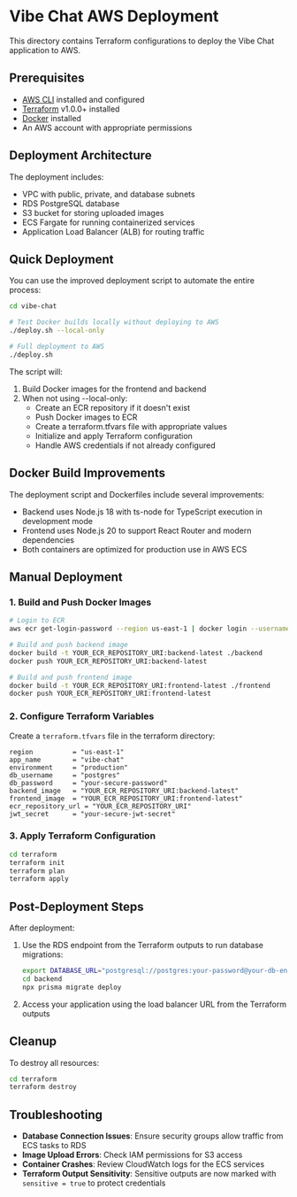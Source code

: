 # Vibe Chat AWS Deployment

This directory contains Terraform configurations to deploy the Vibe Chat application to AWS.

## Prerequisites

- [AWS CLI](https://aws.amazon.com/cli/) installed and configured
- [Terraform](https://www.terraform.io/downloads.html) v1.0.0+ installed
- [Docker](https://www.docker.com/get-started) installed
- An AWS account with appropriate permissions

## Deployment Architecture

The deployment includes:

- VPC with public, private, and database subnets
- RDS PostgreSQL database
- S3 bucket for storing uploaded images
- ECS Fargate for running containerized services
- Application Load Balancer (ALB) for routing traffic

## Quick Deployment

You can use the improved deployment script to automate the entire process:

```bash
cd vibe-chat

# Test Docker builds locally without deploying to AWS
./deploy.sh --local-only

# Full deployment to AWS
./deploy.sh
```

The script will:
1. Build Docker images for the frontend and backend
2. When not using --local-only:
   - Create an ECR repository if it doesn't exist
   - Push Docker images to ECR
   - Create a terraform.tfvars file with appropriate values
   - Initialize and apply Terraform configuration
   - Handle AWS credentials if not already configured

## Docker Build Improvements

The deployment script and Dockerfiles include several improvements:
- Backend uses Node.js 18 with ts-node for TypeScript execution in development mode
- Frontend uses Node.js 20 to support React Router and modern dependencies
- Both containers are optimized for production use in AWS ECS

## Manual Deployment

### 1. Build and Push Docker Images

```bash
# Login to ECR
aws ecr get-login-password --region us-east-1 | docker login --username AWS --password-stdin YOUR_AWS_ACCOUNT_ID.dkr.ecr.us-east-1.amazonaws.com

# Build and push backend image
docker build -t YOUR_ECR_REPOSITORY_URI:backend-latest ./backend
docker push YOUR_ECR_REPOSITORY_URI:backend-latest

# Build and push frontend image
docker build -t YOUR_ECR_REPOSITORY_URI:frontend-latest ./frontend
docker push YOUR_ECR_REPOSITORY_URI:frontend-latest
```

### 2. Configure Terraform Variables

Create a `terraform.tfvars` file in the terraform directory:

```hcl
region          = "us-east-1"
app_name        = "vibe-chat"
environment     = "production"
db_username     = "postgres"
db_password     = "your-secure-password"
backend_image   = "YOUR_ECR_REPOSITORY_URI:backend-latest"
frontend_image  = "YOUR_ECR_REPOSITORY_URI:frontend-latest"
ecr_repository_url = "YOUR_ECR_REPOSITORY_URI"
jwt_secret      = "your-secure-jwt-secret"
```

### 3. Apply Terraform Configuration

```bash
cd terraform
terraform init
terraform plan
terraform apply
```

## Post-Deployment Steps

After deployment:

1. Use the RDS endpoint from the Terraform outputs to run database migrations:
   ```bash
   export DATABASE_URL="postgresql://postgres:your-password@your-db-endpoint:5432/vibechat"
   cd backend
   npx prisma migrate deploy
   ```

2. Access your application using the load balancer URL from the Terraform outputs

## Cleanup

To destroy all resources:

```bash
cd terraform
terraform destroy
```

## Troubleshooting

- **Database Connection Issues**: Ensure security groups allow traffic from ECS tasks to RDS
- **Image Upload Errors**: Check IAM permissions for S3 access
- **Container Crashes**: Review CloudWatch logs for the ECS services
- **Terraform Output Sensitivity**: Sensitive outputs are now marked with `sensitive = true` to protect credentials 